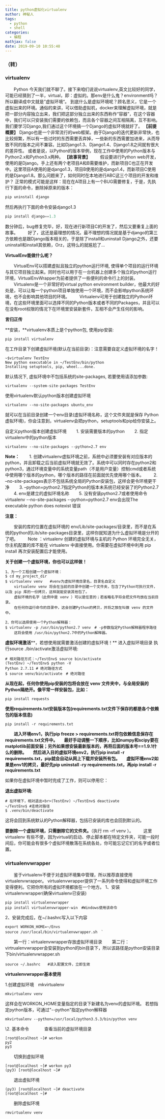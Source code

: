 ```yaml
---
title: python虚拟化virtualenv
author: 神秘人
tags:
  - python
  - shell
categories:
  - 编程
mathjax: false
date: 2019-09-10 10:55:48
---
```


### （转）

### virtualenv

　　Python 今天我们就不聊了。接下来咱们说说virtualenv,英文比较好的同学，可能已经猜到了一半，virtual，即：虚拟的。那env是什么鬼？environment吗？所以翻译成中文就是”虚拟环境“。
    到底什么是虚拟环境呢？顾名思义，它是一个虚拟出来的环境。通俗的来讲，可以借助虚拟机，docker来理解虚拟环境，就是把一部分内容独立出来，我们把这部分独立出来的东西称作“容器”，在这个容器中，我们可以只安装我们需要的依赖包，而且各个容器之间互相隔离，互不影响。我们要学习Django,我们通过这个环境搞一个Django的虚拟环境就好了。
**【前提概要】**
    Django也是一个非常流行的web框架。由于Django的迭代更新非常快，也比较频繁，所以有一些过时的东西需要丢弃掉，一些新的东西需要加进来，从而导致不同的版本之间不兼容。比如Django1.3、Django1.4、Django1.8之间就有很大的差异性。
    或者是说，以Python的版本举例，现在工作中使用的Python版本与Python2.x和Python3.x两种。
**【故事背景】**
　　假设要进行Python web开发，使用的是Django。手上还有两个老项目A和B需要维护，而新项目C也正在开发中。这里项目A使用的是django1.3，项目B使用的是django1.4，而新项目C使用的是Django1.8。那么问题来了，如何同时在本地进行ABC这三个项目的开发和维护？
正常的模式可能是这样：现在在A项目上有一个BUG需要修复，于是，先执行下面的命令，删除掉原来的版本：

```python
pip uninstall django
```

然后再执行下面的命令安装django1.3

```python
pip install django==1.3
```

数分钟后，bug修复完毕，好，现在进行新项目C的开发了，然后又要重复上面的故事。
　　好了，这还是最理想的情况。最不理想的情况就是基于django的第三方依赖也是跟Django版本相关的，于是除了install和uninstall Django之外，还要uninstall和install其依赖，Orz，这特么的就尴尬了...

**VirtualEnv能做什么呢？**

　　VirtualEnv可以搭建虚拟且独立的python运行环境, 使得单个项目的运行环境与其它项目独立起来。同时也可以用于在一台机器上创建多个独立的python运行环境，VirtualEnvWrapper为前者提供了一些便利的命令行上的封装。
　　Virtualenv是一个非常好的virtual python environment builder，他最大的好处是，可以让每一个python项目单独使用一个环境，而不会影响python系统环境，也不会影响其他项目的环境。
　　Virtualenv可用于创建独立的Python环境，在这些环境里面可以选择不同的Python版本或者不同的Packages，并且可以在没有root权限的情况下在环境里安装新套件，互相不会产生任何的影响。

**言归正传**

**安装，**virtualenv本质上是个python包, 使用pip安装:

```shell
pip install virtualenv
```

在工作目录下创建虚拟环境(默认在当前目录)：注意需要自定义虚拟环境的名字！

```shell
~$virtualenv TestEnv
New python executable in ~/TestEnv/bin/python
Installing setuptools, pip, wheel...done.
```

默认情况下, 虚拟环境中不包括系统的site-packages, 若要使用请添加参数:

```shell
virtualenv --system-site-packages TestEnv
```

使用virtualenv默认python版本创建虚拟环境

```shell
virtualenv --no-site-packages ubuntu_env
```

就可以在当前目录创建一个env目录(虚拟环境名称，这个文件夹就是保存 Python 虚拟环境)，你会注意到，virtualenv会把python，setuptools和pip给你安装上。

自定义python版本创建虚拟环境
　　1. 安装需要版本的python
　　2. 指定virtualenv中的python版本
```shell
virtualenv --no-site-packages --python=2.7 env
```

**Note：**
　　1. 创建virtualenv虚拟环境之前，系统中必须要安装有对应版本的python，并且卸载之后当前虚拟环境就无效了。系统中可以同时存在python2和python3，通过环境变量中的系统变量path（不是用户变量）控制cmd或者系统中使用哪个版本的python，哪个版本的路径在前面就优先使用哪个版本。
　　2. –no-site-packages表示不包括系统全局的Python安装包，这样会更令环境更干净
　　3. –python=python2.7指定Python的版本未系统已经安装了的Python2.7
　　4. env是建立的虚拟环境名称
　　5. 没有安装python2.7或者使用命令virtualenv --no-site-packages --python=python2.7 env会出现The executable python does notexist 错误

**注意：**　

　　安装的库的位置在虚拟环境的 env/Lib/site-packages/目录里，而不是在系统的python的Lib/site-packages目录里，这样你就知道为什么虚拟环境是分开的了吧。
　　Note ：virtualenv 创建的虚拟环境与主机的 Python 环境完全无关，你主机配置的库不能在 virtualenv 中直接使用。你需要在虚拟环境中利用 pip install 再次安装配置后才能使用。

**关于创建一个虚拟环境，你也可以这样做！**

```shell
1、为一个工程创建一个虚拟环境：
$ cd my_project_dir
$ virtualenv venv　　#venv为虚拟环境目录名，目录名自定义　　
	virtualenv venv 将会在当前的目录中创建一个文件夹，包含了Python可执行文件，以及 pip 库的一份拷贝，这样就能安装其他包了。
	虚拟环境的名字（此例中是 venv ）可以是任意的；若省略名字将会把文件均放在当前目录。
	在任何你运行命令的目录中，这会创建Python的拷贝，并将之放在叫做 venv 的文件中。

2、你可以选择使用一个Python解释器：
$ virtualenv -p /usr/bin/python2.7 venv　# -p参数指定Python解释器程序路径
	这将会使用 /usr/bin/python2.7中的Python解释器。
```

**虚拟环境激活****，若想使用就需要激活创建的虚拟环境！**
进入虚拟环境目录 执行source ./bin/activate激活虚拟环境:

```shell
# 相对路径方式：~/TestEnv$ source bin/activate
(TestEnv) ~/TestEnv$ python -V 
Python 2.7.11 # 绝对路径方式
$ source venv/bin/activate　# 绝对路径
```

 **从现在起，任何你使用pip安装的包将会放在 venv 文件夹中，与全局安装的Python隔绝开。像平常一样安装包，比如：**

```shell
pip install requests
```

**使用requirements.txt安装版本包(requirements.txt文件下保存的都是各个依赖包的版本信息)**

```shell
pip install -r requirements.txt
```

　　**进入环境env1，执行pip freeze > requirements.txt将包依赖信息保存在requirements.txt文件中。　　最好手动调整一下顺序，比如numpy和scipy要在matplotlib前面安装；另外如果想安装最新版本的，再将后面的版本号==1.9.1什么的删除。　　然后进入目的虚拟环境env2，执行pip install -r requirements.txt，pip就会自动从网上下载并安装所有包。　　虚拟环境env2如果是env1的拷贝，最好先pip uninstall -ry requirements.txt，再pip install -r requirements.txt**

如果你在虚拟环境中暂时完成了工作，则可以停用它：

**退出虚拟环境:**

```shell
# 在环境下，相对退出<br>(TestEnv) ~/TestEnv$ deactivate
~/TestEnv$ #走绝对路径
$ .venv/bin/deactivate
```

这将会回到系统默认的Python解释器，包括已安装的库也会回到默认的。

**要删除一个虚拟环境，只需删除它的文件夹。**（执行 rm -rf venv ）。
　　这里virtualenv 有些不便，因为virtual的启动、停止脚本都在特定文件夹，可能一段时间后，你可能会有很多个虚拟环境散落在系统各处，你可能忘记它们的名字或者位置。

### virtualenvwrapper　

　　鉴于virtualenv不便于对虚拟环境集中管理，所以推荐直接使用virtualenvwrapper。 virtualenvwrapper提供了一系列命令使得和虚拟环境工作变得便利。它把你所有的虚拟环境都放在一个地方。
1、安装virtualenvwrapper(确保virtualenv已安装)

```shell
pip install virtualenvwrapper
pip install virtualenvwrapper-win　#Windows使用该命令
```

2、安装完成后，在~/.bashrc写入以下内容

```shell
export WORKON_HOME=~/Envs
source /usr/local/bin/virtualenvwrapper.sh　`
```

　　第一行：virtualenvwrapper存放虚拟环境目录
　　第二行：virtrualenvwrapper会安装到python的bin目录下，所以该路径是python安装目录下bin/virtualenvwrapper.sh

```shell
source ~/.bashrc　　#读入配置文件，立即生效
```

 **virtualenvwrapper基本使用**

1.创建虚拟环境　mkvirtualenv

```shell
mkvirtualenv venv
```

这样会在WORKON_HOME变量指定的目录下新建名为venv的虚拟环境。
若想指定python版本，可通过"--python"指定python解释器

```shell
mkvirtualenv --python=/usr/local/python3.5.3/bin/python venv
```

\2. 基本命令 　
　　查看当前的虚拟环境目录

```shell
[root@localhost ~]# workon
py2
py3
```

　　切换到虚拟环境

```shell
[root@localhost ~]# workon py3
(py3) [root@localhost ~]#
```

　　退出虚拟环境

```shell
(py3) [root@localhost ~]# deactivate
[root@localhost ~]#
```

　　删除虚拟环境

```shell
rmvirtualenv venv
```